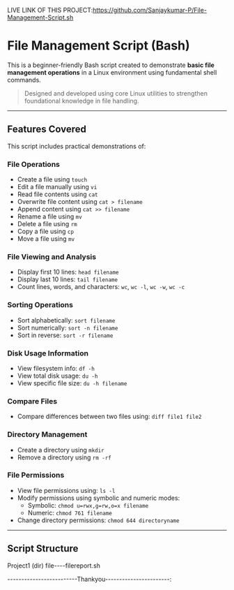 LIVE LINK OF THIS PROJECT:https://github.com/Sanjaykumar-P/File-Management-Script.sh
# File Management Script (Bash)

This is a beginner-friendly Bash script created to demonstrate **basic file management operations** in a Linux environment using fundamental shell commands.

> Designed and developed using core Linux utilities to strengthen foundational knowledge in file handling.

---

## Features Covered

This script includes practical demonstrations of:

### File Operations
- Create a file using `touch`
- Edit a file manually using `vi`
- Read file contents using `cat`
- Overwrite file content using `cat > filename`
- Append content using `cat >> filename`
- Rename a file using `mv`
- Delete a file using `rm`
- Copy a file using `cp`
- Move a file using `mv`

### File Viewing and Analysis
- Display first 10 lines: `head filename`
- Display last 10 lines: `tail filename`
- Count lines, words, and characters: `wc`, `wc -l`, `wc -w`, `wc -c`

### Sorting Operations
- Sort alphabetically: `sort filename`
- Sort numerically: `sort -n filename`
- Sort in reverse: `sort -r filename`

### Disk Usage Information
- View filesystem info: `df -h`
- View total disk usage: `du -h`
- View specific file size: `du -h filename`

### Compare Files
- Compare differences between two files using: `diff file1 file2`

### Directory Management
- Create a directory using `mkdir`
- Remove a directory using `rm -rf`

### File Permissions
- View file permissions using: `ls -l`
- Modify permissions using symbolic and numeric modes:
  - Symbolic: `chmod u=rwx,g=rw,o=x filename`
  - Numeric: `chmod 761 filename`
- Change directory permissions: `chmod 644 directoryname`

---

## Script Structure
Project1 (dir)
file----filereport.sh

-------------------------Thankyou-----------------------:
